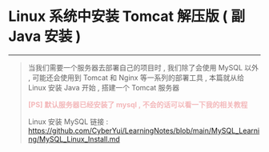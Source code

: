# Linux 系统中安装 Tomcat 解压版 ( 副 Java 安装 )

--------------

> 当我们需要一个服务器去部署自己的项目时 , 我们除了会使用 MySQL 以外 , 可能还会使用到 Tomcat 和 Nginx 等一系列的部署工具 , 本篇就从给 Linux 安装 Java 开始 , 搭建一个 Tomcat 服务器
>
> <font color="#f3b7b9">**[PS] 默认服务器已经安装了 mysql , 不会的话可以看一下我的相关教程**</font> 
>
> Linux 安装 MySQL 链接 : https://github.com/CyberYui/LearningNotes/blob/main/MySQL_Learning/MySQL_Linux_Install.md